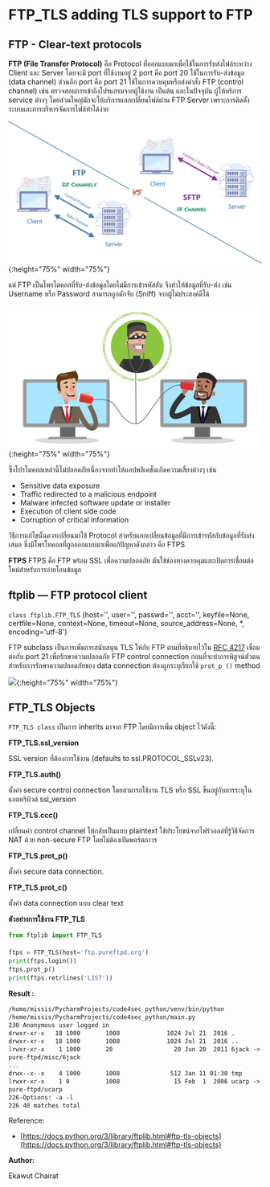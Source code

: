 # FTP_TLS adding TLS support to FTP

## FTP - Clear-text protocols

**FTP (File Transfer Protocol)** คือ Protocol ที่ออกแบบมาเพื่อใช้ในการรับส่งไฟล์ระหว่าง Client และ Server โดยจะมี port ที่ใช้งานอยู่ 2 port คือ port 20 ใช้ในการรับ-ส่งข้อมูล (data channel) ส่วนอีก port คือ port 21 ใช้ในการควบคุมหรือส่งคำสั่ง FTP (control channel) เช่น ตรวจสอบการเข้าถึงโปรแกรมจากผู้ใช้งาน เป็นต้น และในปัจจุบัน ผู้ให้บริการ service ต่างๆ โดยส่วนใหญ่มักจะให้บริการแลกเปลี่ยนไฟล์ผ่าน FTP Server เพราะการติดตั้งระบบและการบริหารจัดการไฟล์ทำได้ง่าย

![](img/ftptls_3.png){:height="75%" width="75%"}

แต่ FTP เป็นโพรโตคอลที่รับ-ส่งข้อมูลโดยไม่มีการเข้ารหัสลับ จึงทำให้ข้อมูลที่รับ-ส่ง เช่น Username หรือ Password สามารถถูกดักจับ (Sniff) จากผู้ไม่ประสงค์ดีได้ 

![](img/ftptls_1.jpg){:height="75%" width="75%"}

ซึ่งโปรโตคอลเหล่านี้ไม่ปลอดภัยเนื่องจากทำให้แอปพลิเคชั่นเกิดความเสี่ยงต่างๆ เช่น
* Sensitive data exposure
* Traffic redirected to a malicious endpoint
* Malware infected software update or installer
* Execution of client side code
* Corruption of critical information

วิธีการแก้ไขนั้นควรเปลี่ยนมาใช้ Protocol สำหรับแลกเปลี่ยนข้อมูลที่มีการเข้ารหัสลับข้อมูลที่รับส่งเสมอ ซึ่งมีโพรโทคอลที่ถูกออกแบบมาเพื่อแก้ปัญหาดังกล่าว คือ FTPS

**FTPS**
FTPS คือ FTP พร้อม SSL เพื่อความปลอดภัย มันใช้ช่องทางควบคุมและเปิดการเชื่อมต่อใหม่สำหรับการถ่ายโอนข้อมูล

## ftplib — FTP protocol client

```class ftplib.FTP_TLS``` (host='', user='', passwd='', acct='', keyfile=None, certfile=None, context=None, timeout=None, source_address=None, *, encoding='utf-8')

FTP subclass เป็นการเพิ่มการสนับสนุน TLS ให้กับ FTP ตามที่อธิบายไว้ใน [RFC 4217](https://tools.ietf.org/html/rfc4217.html) เชื่อมต่อกับ port 21 เพื่อรักษาความปลอดภัย FTP control connection ก่อนที่จะทำการพิสูจน์ตัวตน สำหรับการรักษาความปลอดภัยของ data connection ต้องถูกระบุเรียกใช้ ``` prot_p () ``` 
method

![](img/ftptls_2.png){:height="75%" width="75%"}

## FTP_TLS Objects

```FTP_TLS class``` เป็นการ inherits มาจาก FTP โดยมีการเพิ่ม object ไว้ดังนี้:

**FTP_TLS.ssl_version**

SSL version ที่ต้องการใช้งาน (defaults to ssl.PROTOCOL_SSLv23).

**FTP_TLS.auth()**

ตั้งค่า secure control connection โดยสามารถใช้งาน TLS หรือ SSL ขึ้นอยู่กับการระบุในแอตทริบิวต์ ssl_version

**FTP_TLS.ccc()**

เปลี่ยนค่า control channel ให้กลับเป็นแบบ plaintext ใช้ประโยชน์จากไฟร์วอลล์ที่รู้วิธีจัดการ NAT ด้วย non-secure FTP โดยไม่ต้องเปิดพอร์ตถาวร

**FTP_TLS.prot_p()**

ตั้งค่า secure data connection.

**FTP_TLS.prot_c()**

ตั้งค่า data connection แบบ clear text

**ตัวอย่างการใช้งาน FTP_TLS**

``` python
from ftplib import FTP_TLS

ftps = FTP_TLS(host='ftp.pureftpd.org')
print(ftps.login())
ftps.prot_p()
print(ftps.retrlines('LIST'))
```

**Result :**

```
/home/missis/PycharmProjects/code4sec_python/venv/bin/python /home/missis/PycharmProjects/code4sec_python/main.py
230 Anonymous user logged in
drwxr-xr-x   18 1000       1008             1024 Jul 21  2016 .
drwxr-xr-x   18 1000       1008             1024 Jul 21  2016 ..
lrwxr-xr-x    1 1000       20                 20 Jun 20  2011 6jack -> pure-ftpd/misc/6jack
...
drwx--x--x    4 1000       1008              512 Jan 11 01:30 tmp
lrwxr-xr-x    1 0          1008               15 Feb  1  2006 ucarp -> pure-ftpd/ucarp
226-Options: -a -l 
226 40 matches total
```

Reference: 
* [https://docs.python.org/3/library/ftplib.html#ftp-tls-objects](https://docs.python.org/3/library/ftplib.html#ftp-tls-objects)

**Author:**

Ekawut Chairat
